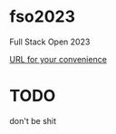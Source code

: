 # fso2023
Full Stack Open 2023

[URL for your convenience](https://fullstackopen.com/en/part5/login_in_frontend)

# TODO
don't be shit
